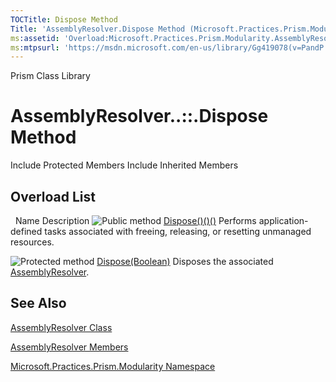 ```yaml
---
TOCTitle: Dispose Method
Title: 'AssemblyResolver.Dispose Method (Microsoft.Practices.Prism.Modularity)'
ms:assetid: 'Overload:Microsoft.Practices.Prism.Modularity.AssemblyResolver.Dispose'
ms:mtpsurl: 'https://msdn.microsoft.com/en-us/library/Gg419078(v=PandP.50)'
---
```


Prism Class Library

AssemblyResolver..::.Dispose Method
===================================

Include Protected Members
Include Inherited Members

Overload List
-------------

<span id="overloadMembersTableToggle"></span>
 
Name
Description
![](https://msdn.microsoft.com/en-us/Gg419078.pubmethod(en-us,PandP.50).gif "Public method")
[Dispose()()()](https://msdn.microsoft.com/m:microsoft.practices.prism.modularity.assemblyresolver.dispose)
Performs application-defined tasks associated with freeing, releasing, or resetting unmanaged resources.

![](https://msdn.microsoft.com/en-us/Gg419078.protmethod(en-us,PandP.50).gif "Protected method")
[Dispose(Boolean)](https://msdn.microsoft.com/m:microsoft.practices.prism.modularity.assemblyresolver.dispose(system.boolean))
Disposes the associated [AssemblyResolver](https://msdn.microsoft.com/t:microsoft.practices.prism.modularity.assemblyresolver).

See Also
--------

<span id="seeAlsoToggle"></span>
[AssemblyResolver Class](https://msdn.microsoft.com/t:microsoft.practices.prism.modularity.assemblyresolver)

[AssemblyResolver Members](https://msdn.microsoft.com/allmembers.t:microsoft.practices.prism.modularity.assemblyresolver)

[Microsoft.Practices.Prism.Modularity Namespace](https://msdn.microsoft.com/n:microsoft.practices.prism.modularity)
